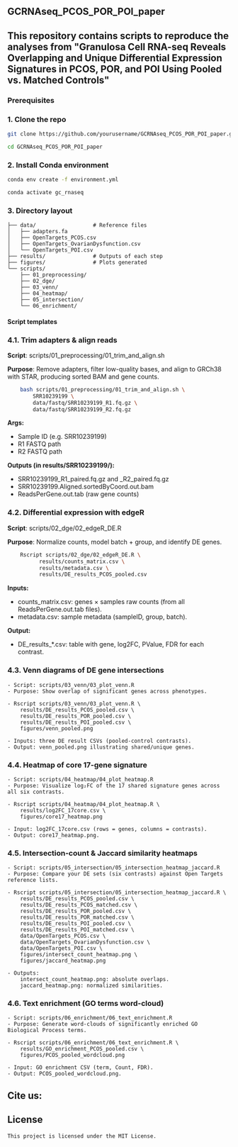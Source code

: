 ## GCRNAseq_PCOS_POR_POI_paper
## This repository contains scripts to reproduce the analyses from "Granulosa Cell RNA-seq Reveals Overlapping and Unique Differential Expression Signatures in PCOS, POR, and POI Using Pooled vs. Matched Controls"

### Prerequisites

### 1. Clone the repo
```bash
git clone https://github.com/yourusername/GCRNAseq_PCOS_POR_POI_paper.git

cd GCRNAseq_PCOS_POR_POI_paper
```
### 2. Install Conda environment
```bash
conda env create -f environment.yml

conda activate gc_rnaseq
```
### 3. Directory layout

    ├── data/                  # Reference files
    │   ├── adapters.fa
    │   ├── OpenTargets_PCOS.csv
    │   ├── OpenTargets_OvarianDysfunction.csv
    │   └── OpenTargets_POI.csv
    ├── results/               # Outputs of each step
    ├── figures/               # Plots generated
    └── scripts/
        ├── 01_preprocessing/
        ├── 02_dge/
        ├── 03_venn/
        ├── 04_heatmap/
        ├── 05_intersection/
        └── 06_enrichment/
    
#### Script templates

### 4.1. Trim adapters & align reads
**Script**: scripts/01_preprocessing/01_trim_and_align.sh

**Purpose**: Remove adapters, filter low-quality bases, and align to GRCh38 with STAR, producing sorted BAM and gene counts.
```bash
    bash scripts/01_preprocessing/01_trim_and_align.sh \
        SRR10239199 \
        data/fastq/SRR10239199_R1.fq.gz \
        data/fastq/SRR10239199_R2.fq.gz
```
**Args:**
- Sample ID (e.g. SRR10239199)
- R1 FASTQ path
- R2 FASTQ path
    
**Outputs (in results/SRR10239199/):**
- SRR10239199_R1_paired.fq.gz and _R2_paired.fq.gz
- SRR10239199.Aligned.sortedByCoord.out.bam
- ReadsPerGene.out.tab (raw gene counts)

### 4.2. Differential expression with edgeR
**Script**: scripts/02_dge/02_edgeR_DE.R

**Purpose**: Normalize counts, model batch + group, and identify DE genes.
```bash
    Rscript scripts/02_dge/02_edgeR_DE.R \
          results/counts_matrix.csv \
          results/metadata.csv \
          results/DE_results_PCOS_pooled.csv
```
**Inputs:**
- counts_matrix.csv: genes × samples raw counts (from all ReadsPerGene.out.tab files).
- metadata.csv: sample metadata (sampleID, group, batch).

**Output:**
- DE_results_*.csv: table with gene, log2FC, PValue, FDR for each contrast.

### 4.3. Venn diagrams of DE gene intersections
    - Script: scripts/03_venn/03_plot_venn.R
    - Purpose: Show overlap of significant genes across phenotypes.

    - Rscript scripts/03_venn/03_plot_venn.R \
        results/DE_results_PCOS_pooled.csv \
        results/DE_results_POR_pooled.csv \
        results/DE_results_POI_pooled.csv \
        figures/venn_pooled.png

    - Inputs: three DE result CSVs (pooled-control contrasts).
    - Output: venn_pooled.png illustrating shared/unique genes.

### 4.4. Heatmap of core 17-gene signature
    - Script: scripts/04_heatmap/04_plot_heatmap.R
    - Purpose: Visualize log₂FC of the 17 shared signature genes across all six contrasts.

    - Rscript scripts/04_heatmap/04_plot_heatmap.R \
        results/log2FC_17core.csv \
        figures/core17_heatmap.png

    - Input: log2FC_17core.csv (rows = genes, columns = contrasts).
    - Output: core17_heatmap.png.

### 4.5. Intersection-count & Jaccard similarity heatmaps
    - Script: scripts/05_intersection/05_intersection_heatmap_jaccard.R
    - Purpose: Compare your DE sets (six contrasts) against Open Targets reference lists.

    - Rscript scripts/05_intersection/05_intersection_heatmap_jaccard.R \
        results/DE_results_PCOS_pooled.csv \
        results/DE_results_PCOS_matched.csv \
        results/DE_results_POR_pooled.csv \
        results/DE_results_POR_matched.csv \
        results/DE_results_POI_pooled.csv \
        results/DE_results_POI_matched.csv \
        data/OpenTargets_PCOS.csv \
        data/OpenTargets_OvarianDysfunction.csv \
        data/OpenTargets_POI.csv \
        figures/intersect_count_heatmap.png \
        figures/jaccard_heatmap.png

    - Outputs:
        intersect_count_heatmap.png: absolute overlaps.
        jaccard_heatmap.png: normalized similarities.

### 4.6. Text enrichment (GO terms word-cloud)
    - Script: scripts/06_enrichment/06_text_enrichment.R
    - Purpose: Generate word-clouds of significantly enriched GO Biological Process terms.

    - Rscript scripts/06_enrichment/06_text_enrichment.R \
        results/GO_enrichment_PCOS_pooled.csv \
        figures/PCOS_pooled_wordcloud.png

    - Input: GO enrichment CSV (term, Count, FDR).
    - Output: PCOS_pooled_wordcloud.png.

## Cite us: 

## License
    This project is licensed under the MIT License.
